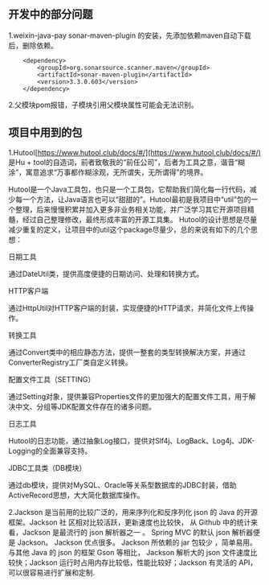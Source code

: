 开发中的部分问题
--------------
1.weixin-java-pay  sonar-maven-plugin 的安装，先添加依赖maven自动下载后，删除依赖。

        <dependency>
            <groupId>org.sonarsource.scanner.maven</groupId>
            <artifactId>sonar-maven-plugin</artifactId>
            <version>3.3.0.603</version>
        </dependency>
        
2.父模块pom报错，子模块引用父模块属性可能会无法识别。

项目中用到的包
------------
1.Hutool[https://www.hutool.club/docs/#/](https://www.hutool.club/docs/#/)  是Hu + tool的自造词，前者致敬我的“前任公司”，后者为工具之意，谐音“糊涂”，寓意追求“万事都作糊涂观，无所谓失，无所谓得”的境界。
  
  Hutool是一个Java工具包，也只是一个工具包，它帮助我们简化每一行代码，减少每一个方法，让Java语言也可以“甜甜的”。Hutool最初是我项目中“util”包的一个整理，后来慢慢积累并加入更多非业务相关功能，并广泛学习其它开源项目精髓，经过自己整理修改，最终形成丰富的开源工具集。
  Hutool的设计思想是尽量减少重复的定义，让项目中的util这个package尽量少，总的来说有如下的几个思想：
  
  日期工具
  
  通过DateUtil类，提供高度便捷的日期访问、处理和转换方式。
  
  HTTP客户端
  
  通过HttpUtil对HTTP客户端的封装，实现便捷的HTTP请求，并简化文件上传操作。
  
  转换工具
  
  通过Convert类中的相应静态方法，提供一整套的类型转换解决方案，并通过ConverterRegistry工厂类自定义转换。
  
  配置文件工具（SETTING）
  
  通过Setting对象，提供兼容Properties文件的更加强大的配置文件工具，用于解决中文、分组等JDK配置文件存在的诸多问题。
  
  日志工具
  
  Hutool的日志功能，通过抽象Log接口，提供对Slf4j、LogBack、Log4j、JDK-Logging的全面兼容支持。
  
  JDBC工具类（DB模块）
  
  通过db模块，提供对MySQL、Oracle等关系型数据库的JDBC封装，借助ActiveRecord思想，大大简化数据库操作。

2.Jackson 是当前用的比较广泛的，用来序列化和反序列化 json 的 Java 的开源框架。Jackson 社 区相对比较活跃，更新速度也比较快， 从 Github 中的统计来看，Jackson 是最流行的 json 解析器之一 。 Spring MVC 的默认 json 解析器便是 Jackson。 Jackson 优点很多。 Jackson 所依赖的 jar 包较少 ，简单易用。与其他 Java 的 json 的框架 Gson 等相比， Jackson 解析大的 json 文件速度比较快；Jackson 运行时占用内存比较低，性能比较好；Jackson 有灵活的 API，可以很容易进行扩展和定制.  
      